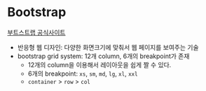 # Bootstrap

[부트스트랩 공식사이트](https://getbootstrap.com/)

- 반응형 웹 디자인: 다양한 화면크기에 맞춰서 웹 페이지를 보여주는 기술
- bootstrap grid system: 12개 column, 6개의 breakpoint가 존재
  - 12개의 column을 이용해서 레이아웃을 쉽게 짤 수 있다.
  - 6개의 breakpoint: `xs`, `sm`, `md`, `lg`, `xl`, `xxl`
  - `container` > `row` > `col`

